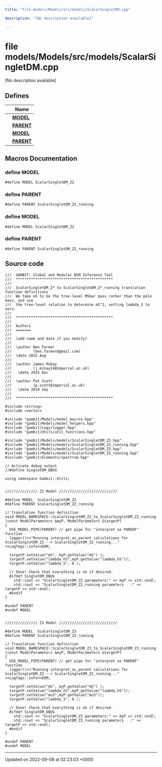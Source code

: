 ```yaml
---
title: "file models/Models/src/models/ScalarSingletDM.cpp"

description: "[No description available]"

---
```


# file models/Models/src/models/ScalarSingletDM.cpp

[No description available]

## Defines

|                | Name           |
| -------------- | -------------- |
|  | **[MODEL](/documentation/code/files/models_2src_2models_2scalarsingletdm_8cpp/#define-model)**  |
|  | **[PARENT](/documentation/code/files/models_2src_2models_2scalarsingletdm_8cpp/#define-parent)**  |
|  | **[MODEL](/documentation/code/files/models_2src_2models_2scalarsingletdm_8cpp/#define-model)**  |
|  | **[PARENT](/documentation/code/files/models_2src_2models_2scalarsingletdm_8cpp/#define-parent)**  |




## Macros Documentation

### define MODEL

```
#define MODEL ScalarSingletDM_Z2
```


### define PARENT

```
#define PARENT ScalarSingletDM_Z2_running
```


### define MODEL

```
#define MODEL ScalarSingletDM_Z2
```


### define PARENT

```
#define PARENT ScalarSingletDM_Z2_running
```


## Source code

```
///  GAMBIT: Global and Modular BSM Inference Tool
///  *********************************************
///
///  ScalarSingletDM_Z* to ScalarSingletDM_Z*_running translation function definitions
///  We take mS to be the tree-level MSbar mass rather than the pole mass, and use
///  the tree-level relation to determine mS^2, setting lambda_S to zero.
///
///  *********************************************
///
///  Authors
///  =======
///
///  (add name and date if you modify)
///
///  \author Ben Farmer
///          (ben.farmer@gmail.com)
///  \date 2015 Aug
///
///  \author James McKay
///          (j.mckay14@imperial.ac.uk)
///   \date 2015 Dec
///
///  \author Pat Scott
///          (p.scott@imperial.ac.uk)
///   \date 2018 Sep
///
///  *********************************************

#include <string>
#include <vector>

#include "gambit/Models/model_macros.hpp"
#include "gambit/Models/model_helpers.hpp"
#include "gambit/Logs/logger.hpp"
#include "gambit/Utils/util_functions.hpp"

#include "gambit/Models/models/ScalarSingletDM_Z2.hpp"
#include "gambit/Models/models/ScalarSingletDM_Z2_running.hpp"
#include "gambit/Models/models/ScalarSingletDM_Z3.hpp"
#include "gambit/Models/models/ScalarSingletDM_Z3_running.hpp"
#include "gambit/Elements/spectrum.hpp"

// Activate debug output
//#define SingletDM_DBUG

using namespace Gambit::Utils;


/////////////// Z2 Model ///////////////////////////

#define MODEL  ScalarSingletDM_Z2
#define PARENT ScalarSingletDM_Z2_running

// Translation function definition
void MODEL_NAMESPACE::ScalarSingletDM_Z2_to_ScalarSingletDM_Z2_running (const ModelParameters &myP, ModelParameters &targetP)
{
  USE_MODEL_PIPE(PARENT) // get pipe for "interpret as PARENT" function
  logger()<<"Running interpret_as_parent calculations for ScalarSingletDM_Z2 --> ScalarSingletDM_Z2_running..."<<LogTags::info<<EOM;

  targetP.setValue("mS", myP.getValue("mS") );
  targetP.setValue("lambda_hS",myP.getValue("lambda_hS"));
  targetP.setValue("lambda_S", 0 );

  // Done! Check that everything is ok if desired.
  #ifdef SingletDM_DBUG
    std::cout << "ScalarSingletDM_Z2 parameters:" << myP << std::endl;
    std::cout << "ScalarSingletDM_Z2_running parameters   :" << targetP << std::endl;
  #endif
}

#undef PARENT
#undef MODEL


/////////////// Z3 Model ///////////////////////////

#define MODEL  ScalarSingletDM_Z3
#define PARENT ScalarSingletDM_Z3_running

// Translation function definition
void MODEL_NAMESPACE::ScalarSingletDM_Z3_to_ScalarSingletDM_Z3_running (const ModelParameters &myP, ModelParameters &targetP)
{
  USE_MODEL_PIPE(PARENT) // get pipe for "interpret as PARENT" function
  logger()<<"Running interpret_as_parent calculations for ScalarSingletDM_Z2 --> ScalarSingletDM_Z2_running..."<<LogTags::info<<EOM;

  targetP.setValue("mS", myP.getValue("mS") );
  targetP.setValue("lambda_hS",myP.getValue("lambda_hS"));
  targetP.setValue("mu3",myP.getValue("mu3"));
  targetP.setValue("lambda_S", 0 );

  // Done! Check that everything is ok if desired.
  #ifdef SingletDM_DBUG
    std::cout << "ScalarSingletDM_Z3 parameters:" << myP << std::endl;
    std::cout << "ScalarSingletDM_Z3_running parameters   :" << targetP << std::endl;
  #endif
}

#undef PARENT
#undef MODEL
```


-------------------------------

Updated on 2022-09-08 at 02:23:03 +0000
